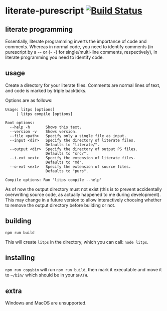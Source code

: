 # literate-purescript [![Build Status](https://travis-ci.org/Thimoteus/literate-purescript.svg?branch=master)](https://travis-ci.org/Thimoteus/literate-purescript)

## literate programming

Essentially, literate programming inverts the importance of code and comments.
Whereas in normal code, you need to identify comments (in purescript by a --
or {- -} for single/multi-line comments, respectively), in literate programming
you need to identify code.

## usage

Create a directory for your literate files.
Comments are normal lines of text, and code is marked by triple backticks.

Options are as follows:

```
Usage: litps [options]
     | litps compile [options]

Root options:
  --help -h       Shows this text.
  --version -v    Shows version.
  --file <path>   Specify only a single file as input.
  --input <dir>   Specify the directory of literate files.
                  Defaults to "literate/".
  --output <dir>  Specify the directory of output PS files.
                  Defaults to "src/".
  --i-ext <ext>   Specify the extension of literate files.
                  Defaults to "md".
  --o-ext <ext>   Specify the extension of source files.
                  Defaults to "purs".

Compile options: Run 'litps compile --help'
```

As of now the output directory must not exist (this is to prevent accidentally
overwriting source code, as actually happened to me during development). This
may change in a future version to allow interactively choosing whether to remove
the output directory before building or not.

## building

`npm run build`

This will create `litps` in the directory, which you can call: `node litps`.

## installing

`npm run copybin` will run `npm run build`, then mark it executable and move it
to `~/bin/` which should be in your `$PATH`.

## extra

Windows and MacOS are unsupported.